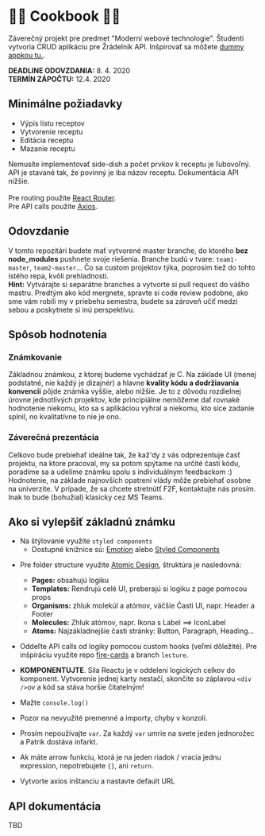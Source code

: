 # 👨‍🍳 Cookbook 👩‍🍳

Záverečný projekt pre predmet "Moderní webové technologie".
Študenti vytvoria CRUD aplikáciu pre Žrádelník API.
Inšpirovať sa môžete [dummy appkou tu.](https://exercise.cngroup.dk/).

**DEADLINE ODOVZDANIA:** 8. 4. 2020 \
**TERMÍN ZÁPOČTU:** 12.4. 2020

## Minimálne požiadavky

- Výpis listu receptov
- Vytvorenie receptu
- Editácia receptu
- Mazanie receptu

Nemusíte implementovať side-dish a počet prvkov k receptu je ľubovoľný. API je stavané tak, že povinný je iba názov receptu. Dokumentácia API nižšie.
\
\
Pre routing použite [React Router](https://reacttraining.com/react-router/web).
\
Pre API calls použite [Axios](https://github.com/axios/axios).

## Odovzdanie

V tomto repozitári budete mať vytvorené master branche, do ktorého **bez node_modules** pushnete svoje riešenia. Branche budú v tvare: `team1-master`, `team2-master`...
Čo sa custom projektov týka, poprosím tiež do tohto istého repa, kvôli prehladnosti. \
**Hint:** Vytvárajte si separátne branches a vytvorte si pull request do vášho mastru. Predtým ako kód mergnete, spravte si code review podobne, ako sme vám robili my v priebehu semestra, budete sa zároveň učiť medzi sebou a poskytnete si inú perspektívu.

## Spôsob hodnotenia

### Známkovanie

Základnou známkou, z ktorej budeme vychádzať je C. Na základe UI (menej podstatné, nie každý je dizajnér) a hlavne **kvality kódu a dodržiavania konvencii** pôjde známka vyššie, alebo nižšie. Je to z dôvodu rozdielnej úrovne jednotlivých projektov, kde principiálne nemôžeme dať rovnaké hodnotenie niekomu, kto sa s aplikáciou vyhral a niekomu, kto síce zadanie splnil, no kvalitatívne to nie je ono.

### Záverečná prezentácia

Celkovo bude prebiehať ideálne tak, že kaž'dy z vás odprezentuje časť projektu, na ktore pracoval, my sa potom spýtame na určité časti kódu, poradíme sa a udelíme známku spolu s individuálnym feedbackom :)
\
Hodnotenie, na základe najnovších opatrení vlády môže prebiehať osobne na univerzite. V prípade, že sa chcete stretnútť F2F, kontaktujte nás prosím. Inak to bude (bohužial) klasicky cez MS Teams.

## Ako si vylepšiť základnú známku

- Na štýlovanie využite `styled components`
  - Dostupné knižnice sú: [Emotion](https://emotion.sh/docs/introduction) alebo [Styled Components](https://styled-components.com/)

* Pre folder structure využite [Atomic Design](https://bradfrost.com/blog/post/atomic-web-design/), štruktúra je nasledovná:

  - **Pages:** obsahujú logiku
  - **Templates:** Rendrujú celé UI, preberajú si logiku z page pomocou props
  - **Organisms:** zhluk molekúl a atómov, väčšie Časti UI, napr. Header a Footer
  - **Molecules:** Zhluk atómov, napr. Ikona s Label ==> IconLabel
  - **Atoms:** Najzákladnejšie časti stránky: Button, Paragraph, Heading...

* Oddeľte API calls od logiky pomocou custom hooks (veľmi dôležité). Pre inšpiráciu využite repo [fire-cards](https://github.com/fresh-js-devs/fire-cards) a branch `lecture`.

* **KOMPONENTUJTE**. Sila Reactu je v oddelení logických celkov do komponent. Vytvorenie jednej karty nestačí, skončíte so záplavou `<div />`ov a kód sa stáva horšie čitatelným!

* Mažte `console.log()`

* Pozor na nevyužité premenné a importy, chyby v konzoli.

* Prosím nepoužívajte `var`. Za každý `var` umrie na svete jeden jednorožec a Patrik dostáva infarkt.

* Ak máte arrow funkciu, ktorá je na jeden riadok / vracia jednu expression, nepotrebujete `{}`, ani `return`.

* Vytvorte axios inštanciu a nastavte default URL

## API dokumentácia

TBD
